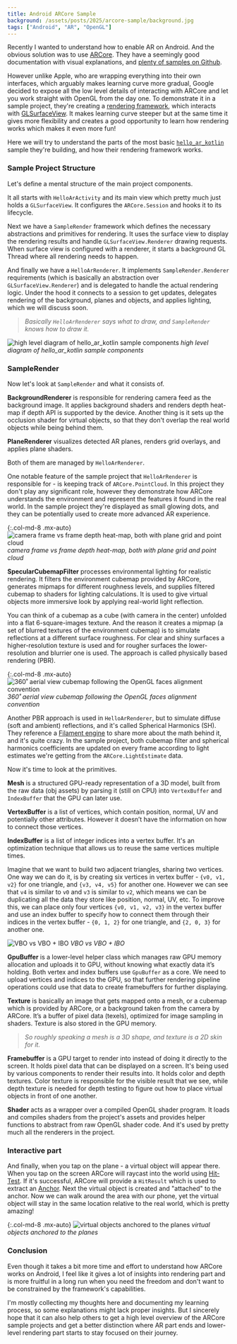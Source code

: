 ```yaml
---
title: Android ARCore Sample
background: /assets/posts/2025/arcore-sample/background.jpg
tags: ["Android", "AR", "OpenGL"]
---
```


Recently I wanted to understand how to enable AR on Android. And the obvious solution was to use [ARCore](https://developers.google.com/ar/develop).
They have a seemingly good documentation with visual explanations, and [plenty of samples on Github](https://github.com/google-ar/arcore-android-sdk/tree/main/samples).

However unlike Apple, who are wrapping everything into their own interfaces,
which arguably makes learning curve more gradual, Google decided to expose all the low level details of interacting with ARCore and let you work straight with OpenGL from the day one.
To demonstrate it in a sample project, they're creating a [rendering framework](https://github.com/google-ar/arcore-android-sdk/tree/main/samples/hello_ar_kotlin/app/src/main/java/com/google/ar/core/examples/java/common/samplerender), which interacts with [GLSurfaceView](https://developer.android.com/reference/android/opengl/GLSurfaceView).
It makes learning curve steeper but at the same time it gives more flexibility and creates a good opportunity to learn how rendering works which makes it even more fun!

Here we will try to understand the parts of the most basic [`hello_ar_kotlin`](https://github.com/google-ar/arcore-android-sdk/tree/main/samples/hello_ar_kotlin) sample they're building, and how their rendering framework works.

### Sample Project Structure

Let's define a mental structure of the main project components.

It all starts with `HelloArActivity` and its main view which pretty much just holds a `GLSurfaceView`. It configures the `ARCore.Session` and hooks it to its lifecycle.

Next we have a `SampleRender` framework which defines the necessary abstractions and primitives for rendering. It uses the surface view to display the rendering results and handle `GLSurfaceView.Renderer` drawing requests. When surface view is configured with a renderer, it starts a background GL Thread where all rendering needs to happen.

And finally we have a `HelloArRenderer`. It implements `SampleRender.Renderer` requirements (which is basically an abstraction over `GLSurfaceView.Renderer`) and is delegated to handle the actual rendering logic. Under the hood it connects to a session to get updates, delegates rendering of the background, planes and objects, and applies lighting, which we will discuss soon.

> _Basically `HelloArRenderer` says what to draw, and `SampleRender` knows how to draw it._

![high level diagram of hello_ar_kotlin sample components](/assets/posts/2025/arcore-sample/diagram.svg)
_high level diagram of hello_ar_kotlin sample components_

### SampleRender

Now let's look at `SampleRender` and what it consists of.

**BackgroundRenderer** is responsible for rendering camera feed as the background image. It applies background shaders and renders depth heat-map if depth API is supported by the device. Another thing is it sets up the occlusion shader for virtual objects, so that they don't overlap the real world objects while being behind them.

**PlaneRenderer** visualizes detected AR planes, renders grid overlays, and applies plane shaders.

Both of them are managed by `HelloArRenderer`.

One notable feature of the sample project that `HelloArRenderer` is responsible for - is keeping track of `ARCore.PointCloud`. In this project they don't play any significant role, however they demonstrate how ARCore understands the environment and represent the features it found in the real world. In the sample project they're displayed as small glowing dots, and they can be potentially used to create more advanced AR experience.

{:.col-md-8 .mx-auto}
![camera frame vs frame depth heat-map, both with plane grid and point cloud](/assets/posts/2025/arcore-sample/cam-depth.jpg)
_camera frame vs frame depth heat-map, both with plane grid and point cloud_

**SpecularCubemapFilter** processes environmental lighting for realistic rendering.
It filters the environment cubemap provided by ARCore, generates mipmaps for different roughness levels, and supplies filtered cubemap to shaders for lighting calculations. It is used to give virtual objects more immersive look by applying real-world light reflection.

You can think of a cubemap as a cube (with camera in the center) unfolded into a flat 6-square-images texture.
And the reason it creates a mipmap (a set of blurred textures of the environment cubemap) is to simulate reflections at a different surface roughness. For clear and shiny surfaces a higher-resolution texture is used and for rougher surfaces the lower-resolution and blurrier one is used.
The approach is called physically based rendering (PBR).

{:.col-md-8 .mx-auto}
![360˚ aerial view cubemap following the OpenGL faces alignment convention](/assets/posts/2025/arcore-sample/cubemap.png)
_360˚ aerial view cubemap following the OpenGL faces alignment convention_

Another PBR approach is used in `HelloArRenderer`, but to simulate diffuse (soft and ambient) reflections, and it's called Spherical Harmonics (SH).
They reference a [Filament engine](https://google.github.io/filament/Filament.html) to share more about the math behind it, and it's quite crazy. In the sample project, both cubemap filter and spherical harmonics coefficients are updated on every frame according to light estimates we're getting from the `ARCore.LightEstimate` data.

Now it's time to look at the primitives.

**Mesh** is a structured GPU-ready representation of a 3D model, built from the raw data (obj assets) by parsing it (still on CPU) into `VertexBuffer` and `IndexBuffer` that the GPU can later use.

**VertexBuffer** is a list of vertices, which contain position, normal, UV and potentially other attributes. However it doesn’t have the information on how to connect those vertices.

**IndexBuffer** is a list of integer indices into a vertex buffer. It's an optimization technique that allows us to reuse the same vertices multiple times.

Imagine that we want to build two adjacent triangles, sharing two vertices. One way we can do it, is by creating six vertices in vertex buffer - `{v0, v1, v2}` for one triangle, and `{v3, v4, v5}` for another one. However we can see that `v4` is similar to `v0` and `v3` is similar to `v2`, which means we can be duplicating all the data they store like position, normal, UV, etc.
To improve this, we can place only four vertices `{v0, v1, v2, v3}` in the vertex buffer and use an index buffer to specify how to connect them through their indices in the vertex buffer - `{0, 1, 2}` for one triangle, and `{2, 0, 3}` for another one.

![VBO vs VBO + IBO](/assets/posts/2025/arcore-sample/vbo-ibo.svg)
_VBO vs VBO + IBO_

**GpuBuffer** is a lower-level helper class which manages raw GPU memory allocation and uploads it to GPU, without knowing what exactly data it’s holding. Both vertex and index buffers use `GpuBuffer` as a core. We need to upload vertices and indices to the GPU, so that further rendering pipeline operations could use that data to create framebuffers for further displaying.

**Texture** is basically an image that gets mapped onto a mesh, or a cubemap which is provided by ARCore, or a background taken from the camera by ARCore. It’s a buffer of pixel data (texels), optimized for image sampling in shaders. Texture is also stored in the GPU memory.

> _So roughly speaking a mesh is a 3D shape, and texture is a 2D skin for it._

**Framebuffer** is a GPU target to render into instead of doing it directly to the screen. It holds pixel data that can be displayed on a screen. It's being used by various components to render their results into. It holds color and depth textures. Color texture is responsible for the visible result that we see, while depth texture is needed for depth testing to figure out how to place virtual objects in front of one another.

**Shader** acts as a wrapper over a compiled OpenGL shader program. It loads and compiles shaders from the project's assets and provides helper functions to abstract from raw OpenGL shader code. And it's used by pretty much all the renderers in the project.

### Interactive part

And finally, when you tap on the plane - a virtual object will appear there.
When you tap on the screen ARCore will raycast into the world using [Hit-Test](https://developers.google.com/ar/develop/hit-test). If it's successful, ARCore will provide a `HitResult` which is used to extract an [Anchor](https://developers.google.com/ar/develop/anchors). Next the virtual object is created and "attached" to the anchor. Now we can walk around the area with our phone, yet the virtual object will stay in the same location relative to the real world, which is pretty amazing!

{:.col-md-8 .mx-auto}
![virtual objects anchored to the planes](/assets/posts/2025/arcore-sample/anchors.jpg)
_virtual objects anchored to the planes_

### Conclusion

Even though it takes a bit more time and effort to understand how ARCore works on Android, I feel like it gives a lot of insights into rendering part and is more fruitful in a long run when you need the freedom and don't want to be constrained by the framework's capabilities.

I'm mostly collecting my thoughts here and documenting my learning process, so some explanations might lack proper insights. But I sincerely hope that it can also help others to get a high level overview of the ARCore sample projects and get a better distinction where AR part ends and lower-level rendering part starts to stay focused on their journey.
